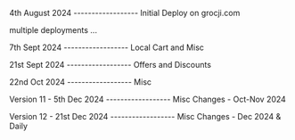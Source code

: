 4th August 2024 ------------------
Initial Deploy on grocji.com


multiple deployments ...

7th Sept 2024 ------------------
Local Cart and Misc

21st Sept 2024 ------------------
Offers and Discounts

22nd Oct 2024 ------------------
Misc

Version 11 - 5th Dec 2024 ------------------
Misc Changes - Oct-Nov 2024

Version 12 - 21st Dec 2024 ------------------
Misc Changes - Dec 2024 & Daily